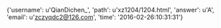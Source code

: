 {'username': u'QianDichen_', 'path': u'xz1204/1204.html', 'answer': u'A', 'email': u'zczyqdc2@126.com', 'time': '2016-02-26:10:31:31'}
